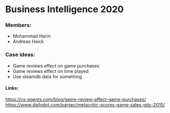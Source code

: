 # Business Intelligence 2020

### Members:
* Mohammad Hariri
* Andreas Heick

### Case ideas: 
* Game reviews effect on game purchases
* Game reviews effect on time played
* Use steamdb data for something

#### Links:
https://cs-agents.com/blog/game-review-affect-game-purchases/
https://www.dailydot.com/parsec/metacritic-scores-game-sales-gdc-2015/
